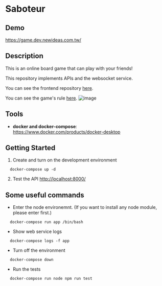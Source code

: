 # Saboteur

## Demo
https://game.dev.newideas.com.tw/

## Description
This is an online board game that can play with your friends!

This repository implements APIs and the websocket service.

You can see the frontend repository [here](https://github.com/sallylin831006/Saboteur).

You can see the game's rule [here](https://www.ultraboardgames.com/saboteur/game-rules.php).
![image](https://user-images.githubusercontent.com/33183531/137562850-add83a9e-b7d3-4f5a-ac8c-40a02cbbf28f.png)


## Tools

- **docker and docker-compose**: https://www.docker.com/products/docker-desktop

## Getting Started

1. Create and turn on the development environment
```
  docker-compose up -d
```
2. Test the API
  [http://localhost:8000/](http://localhost:8000/)
  
## Some useful commands

- Enter the node environemnt. (If you want to install any node module, please enter first.)
```
  docker-compose run app /bin/bash
```

- Show web service logs
```
  docker-compose logs -f app
```

- Turn off the environment
```
  docker-compose down
```

- Run the tests
```
  docker-compose run node npm run test
```
